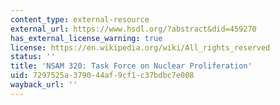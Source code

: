 ```yaml
---
content_type: external-resource
external_url: https://www.hsdl.org/?abstract&did=459270
has_external_license_warning: true
license: https://en.wikipedia.org/wiki/All_rights_reserved
status: ''
title: 'NSAM 320: Task Force on Nuclear Proliferation'
uid: 7297525a-3790-44af-9cf1-c37bdbc7e008
wayback_url: ''
---
```

